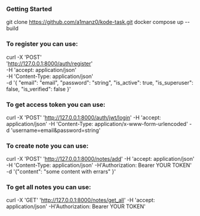 ### Getting Started 
git clone https://github.com/a1manz0/kode-task.git
docker compose up --build

### To register you can use:
curl -X 'POST' \
  'http://127.0.0.1:8000/auth/register' \
  -H 'accept: application/json' \
  -H 'Content-Type: application/json' \
  -d '{
  "email": "email",
  "password": "string",
  "is_active": true,
  "is_superuser": false,
  "is_verified": false
}'

### To get access token you can use:
curl -X 'POST'   'http://127.0.0.1:8000/auth/jwt/login'   -H 'accept: application/json'   -H 'Content-Type: application/x-www-form-urlencoded'   -d 'username=email&password=string'

### To create note you can use:
curl -X 'POST' 'http://127.0.0.1:8000/notes/add' -H 'accept: application/json' -H 'Content-Type: application/json' -H'Authorization: Bearer YOUR TOKEN'  -d '{"content": "some content with errars" }'

### To get all notes you can use:
curl -X 'GET' 'http://127.0.0.1:8000/notes/get_all' -H 'accept: application/json' -H'Authorization: Bearer YOUR TOKEN'
